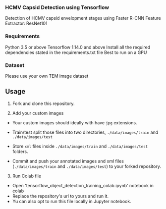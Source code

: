 ###  HCMV Capsid Detection using Tensorflow

Detection of HCMV capsid envelopment stages using Faster R-CNN
Feature Extractor: ResNet101

### Requirements

Python 3.5 or above
Tensorflow 1.14.0 and above
Install all the required dependencies stated in the requirements.txt file
Best to run on a GPU 

### Dataset

Please use your own TEM image dataset



## Usage

1) Fork and clone this repository.

2) Add your custom images
- Your custom images should ideally with have `jpg` extensions.

- Train/test split those files into two directories, `./data/images/train` and `./data/images/test`

- Store `xml` files inside `./data/images/train` and `./data/images/test` folders. 

- Commit and push your annotated images and xml files (`./data/images/train` and `./data/images/test`) to your forked repository.

3) Run Colab file
- Open 'tensorflow_object_detection_training_colab.ipynb' notebook in colab
- Replace the repository's url to yours and run it.
- Yu can also opt to run this file locally in Jupyter notebook.


